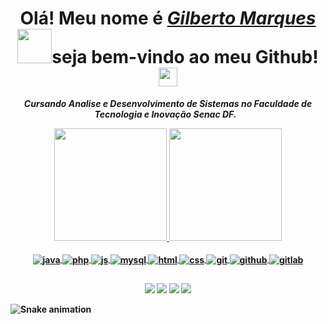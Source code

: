 <div>
  <h1 align="center">Olá! Meu nome é <a href="https://www.linkedin.com/in/gilberto-marques99/"><i>Gilberto Marques</i></a><img src=https://github.com/TheDudeThatCode/TheDudeThatCode/blob/master/Assets/Developer.gif width="55">seja bem-vindo ao meu Github! <img src=https://github.com/TheDudeThatCode/TheDudeThatCode/blob/master/Assets/Earth.gif width="30"></h1> 
  
<b>
  <i>
  <p align="center">Cursando Analise e Desenvolvimento de Sistemas no Faculdade de Tecnologia e Inovação Senac DF.
    <img width="5" align="center" 
  </b>
 </i>
</div>

<div align="center">
  <a href="https://github.com/GilbertoMarques">
  <img height="180em" src="https://github-readme-stats.vercel.app/api?username=GilbertoMarques&show_icons=true&theme=react&include_all_commits=true&count_private=true"/>
  <img height="180em" src="https://github-readme-stats.vercel.app/api/top-langs/?username=GilbertoMarques&layout=compact&langs_count=7&theme=react"/>
</div>
<div align="center"><br>
    <img align="center" alt="java" height="" width="" src="https://img.shields.io/badge/Java-ED8B00?style=for-the-badge&logo=java&logoColor=white" />
  <img align="center" alt="php" height="" width="" src="https://img.shields.io/badge/PHP-777BB4?style=for-the-badge&logo=php&logoColor=white" />
  <img align="center" alt="js" height="" width="" src="https://img.shields.io/badge/JavaScript-323330?style=for-the-badge&logo=javascript&logoColor=F7DF1E" />
  <img align="center" alt="mysql" height="" width="" src="https://img.shields.io/badge/MySQL-005C84?style=for-the-badge&logo=mysql&logoColor=white" />
  <img align="center" alt="html" height="" width="" src="https://img.shields.io/badge/HTML5-E34F26?style=for-the-badge&logo=html5&logoColor=white" />
  <img align="center" alt="css" height="" width="" src="https://img.shields.io/badge/CSS3-1572B6?style=for-the-badge&logo=css3&logoColor=white" />
  <img align="center" alt="git" height="" width="" src="https://img.shields.io/badge/GIT-E44C30?style=for-the-badge&logo=git&logoColor=white">
  <img align="center" alt="github" height="" width="" src="https://img.shields.io/badge/GitHub-100000?style=for-the-badge&logo=github&logoColor=white" />
  <img align="center" alt="gitlab" height="" width="" src="https://img.shields.io/badge/GitLab-330F63?style=for-the-badge&logo=gitlab&logoColor=white" />
</div>
  
  ##
  
<div align="center">
  <a href="https://www.instagram.com/gilbertomarquesbsb/" target="_blank"><img src="https://img.shields.io/badge/-Instagram-%23E4405F?style=for-the-badge&logo=instagram&logoColor=white" target="_blank"></a>
  <a href="https://www.facebook.com/gilberto.marques.50767" target="_blank"><img src="https://img.shields.io/badge/Facebook-1877F2?style=for-the-badge&logo=facebook&logoColor=white" target="_blank"></a>
  <a href="https://www.linkedin.com/in/gilberto-marques99/" target="_blank"><img src="https://img.shields.io/badge/-LinkedIn-%230077B5?style=for-the-badge&logo=linkedin&logoColor=white" target="_blank"></a> 
  <a href="mailto:gilberto.oliveira11@gmail.com"><img src="https://img.shields.io/badge/-Gmail-%23333?style=for-the-badge&logo=gmail&logoColor=white" target="_blank"></a>
</div>
  
  ![Snake animation](https://github.com/GilbertoMarques/GilbertoMarques/blob/output/github-contribution-grid-snake.svg)
 
</div>
